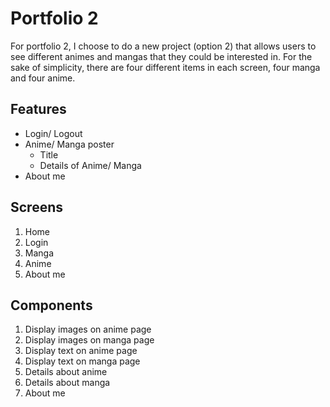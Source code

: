 # Portfolio 2

For portfolio 2, I choose to do a new project (option 2) that allows users to see different animes and mangas that they could be interested in. For the sake of simplicity, there are four different items in each screen, four manga and four anime. 

## Features
- Login/ Logout
- Anime/ Manga poster
    - Title 
    - Details of Anime/ Manga
- About me

## Screens
1. Home
2. Login
3. Manga
4. Anime
5. About me

## Components
1. Display images on anime page
2. Display images on manga page
3. Display text on anime page
4. Display text on manga page
5. Details about anime
6. Details about manga
7. About me
